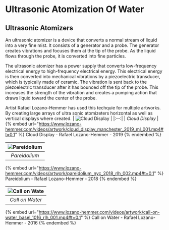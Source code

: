 # Ultrasonic Atomization Of Water

## Ultrasonic Atomizers <a href="#b816" id="b816"></a>

An ultrasonic atomizer is a device that converts a normal stream of liquid into a very fine mist. It consists of a generator and a probe. The generator creates vibrations and focuses them at the tip of the probe. As the liquid flows through the probe, it is converted into fine particles.

The ultrasonic atomizer has a power supply that converts low-frequency electrical energy to high-frequency electrical energy. This electrical energy is then converted into mechanical vibrations by a piezoelectric transducer, which is typically made of ceramic. The vibration is sent back to the piezoelectric transducer after it has bounced off the tip of the probe. This increases the strength of the vibration and creates a pumping action that draws liquid toward the center of the probe.

Artist Rafael Lozano-Hemmer has used this techquie for multiple artworks. By creating large arrays of ultra sonic atomizeters horizontal as well as vertical displays where created.
| ![Cloud Display](https://www.lozano-hemmer.com/image_sets/cloud_display/manchester_2019/cloud_display_manchester_2019_my_505A6784.jpg) | 
|:--:| 
| *Cloud Display* |
{% embed url="https://www.lozano-hemmer.com/videos/artwork/cloud_display_manchester_2019_ml_001.mp4#t=0.1" %}
Cloud Display - Rafael Lozano-Hemmer - 2019
{% endembed %}

| ![Pareidolium](https://www.lozano-hemmer.com/image_sets/pareidolium/seoul_2018/pareidolium_seoul_2018_ml_002.jpg) | 
|:--:| 
| *Pareidolium* |
{% embed url="https://www.lozano-hemmer.com/videos/artwork/pareidolium_nyc_2018_rlh_002.mp4#t=0.1" %}
Pareidolium - Rafael Lozano-Hemmer - 2018
{% endembed %}

| ![Call on Wate](https://www.lozano-hemmer.com/image_sets/call_on_water/basel_2016/call_on_water_basel_2016_fw_005.jpg) | 
|:--:| 
| *Call on Water* |
{% embed url="https://www.lozano-hemmer.com/videos/artwork/call-on-water_basel_1016_rlh_001.mp4#t=0.1" %}
Call on Water - Rafael Lozano-Hemmer - 2016
{% endembed %}
